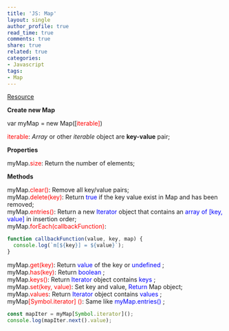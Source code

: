 ```yaml
---
title: 'JS: Map'
layout: single
author_profile: true
read_time: true
comments: true
share: true
related: true
categories:
- Javascript
tags: 
- Map 
---
```


[Resource](https://developer.mozilla.org/en-US/docs/Web/JavaScript/Reference/Global_Objects/Map)

**Create new Map**

var myMap = new Map([<span style="color: red">iterable]</span>)

<span style="color: red">iterable</span>: *Array* or other *iterable* object are **key-value** pair;


**Properties**

myMap.<span style="color: red">size</span>: Return the number of elements;

**Methods**

myMap.<span style="color: red">clear()</span>: Remove all key/value pairs; <br/>
myMap.<span style="color: red">delete(key)</span>: Return <span style="color: blue">true </span> if the key value exist in Map and has been removed;<br/>
myMap.<span style="color: red">entries()</span>: Return a new <span style="color: blue">Iterator </span> object that contains an <span style="color: blue">array of [key, value] </span> in insertion order;<br/>
myMap.<span style="color: red">forEach(callbackFunction)</span>: <br/>
```js
function callbackFunction(value, key, map) {
  console.log(`m[${key}] = ${value}`);
}
```
myMap.<span style="color: red">get(key)</span>: Return <span style="color: blue">value </span> of the key or <span style="color: blue">undefined </span>;<br/>
myMap.<span style="color: red">has(key)</span>: Return <span style="color: blue">boolean </span>;<br/>
myMap.<span style="color: red">keys()</span>: Return <span style="color: blue">Iterator </span> object contains <span style="color: blue">keys </span>;<br/>
myMap.<span style="color: red">set(key, value)</span>: Set key and value, <span style="color: blue">Return </span> Map object;<br/>
myMap.<span style="color: red">values</span>: Return <span style="color: blue">Iterator </span> object contains <span style="color: blue">values </span>;<br/>
myMap<span style="color: red">[Symbol.iterator] ()</span>: Same like <span style="color: blue">myMap.entries() </span>;
```js
const mapIter = myMap[Symbol.iterator]();
console.log(mapIter.next().value);
```